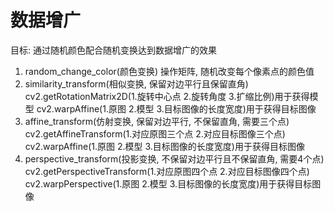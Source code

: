 # 数据增广

目标: 通过随机颜色配合随机变换达到数据增广的效果

1. random_change_color(颜色变换)
操作矩阵, 随机改变每个像素点的颜色值
2. similarity_transform(相似变换, 保留对边平行且保留直角)
cv2.getRotationMatrix2D(1.旋转中心点 2.旋转角度 3.扩缩比例)用于获得模型
cv2.warpAffine(1.原图 2.模型 3.目标图像的长度宽度)用于获得目标图像
3. affine_transform(仿射变换, 保留对边平行, 不保留直角, 需要三个点)
cv2.getAffineTransform(1.对应原图三个点 2.对应目标图像三个点)
cv2.warpAffine(1.原图 2.模型 3.目标图像的长度宽度)用于获得目标图像
4. perspective_transform(投影变换, 不保留对边平行且不保留直角, 需要4个点)
cv2.getPerspectiveTransform(1.对应原图四个点 2.对应目标图像四个点)
cv2.warpPerspective(1.原图 2.模型 3.目标图像的长度宽度)用于获得目标图像
